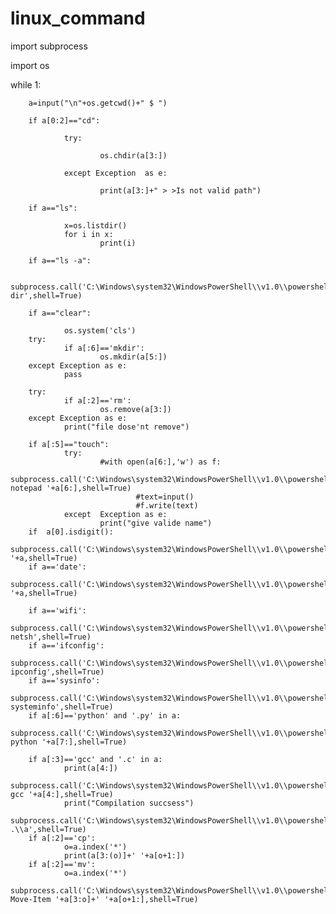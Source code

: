 # linux_command
import subprocess

import os

while 1:

        a=input("\n"+os.getcwd()+" $ ")
        
        if a[0:2]=="cd":
        
                try:
                
                        os.chdir(a[3:])
                        
                except Exception  as e:
                
                        print(a[3:]+" > >Is not valid path")
                        
        if a=="ls":
        
                x=os.listdir()
                for i in x:
                        print(i)
                        
        if a=="ls -a":
        
                subprocess.call('C:\Windows\system32\WindowsPowerShell\\v1.0\\powershell.exe dir',shell=True)
                
        if a=="clear":
        
                os.system('cls')
        try:
                if a[:6]=='mkdir':
                        os.mkdir(a[5:])
        except Exception as e:
                pass

        try:
                if a[:2]=='rm':
                        os.remove(a[3:])
        except Exception as e:
                print("file dose'nt remove")

        if a[:5]=="touch":
                try:
                        #with open(a[6:],'w') as f:
                        subprocess.call('C:\Windows\system32\WindowsPowerShell\\v1.0\\powershell.exe notepad '+a[6:],shell=True)
                                #text=input()
                                #f.write(text)
                except  Exception as e:
                        print("give valide name")
        if  a[0].isdigit():
                subprocess.call('C:\Windows\system32\WindowsPowerShell\\v1.0\\powershell.exe '+a,shell=True)
        if a=='date':
                subprocess.call('C:\Windows\system32\WindowsPowerShell\\v1.0\\powershell.exe '+a,shell=True)

        if a=='wifi':
                subprocess.call('C:\Windows\system32\WindowsPowerShell\\v1.0\\powershell.exe netsh',shell=True)
        if a=='ifconfig':
                subprocess.call('C:\Windows\system32\WindowsPowerShell\\v1.0\\powershell.exe ipconfig',shell=True)
        if a=='sysinfo':
                subprocess.call('C:\Windows\system32\WindowsPowerShell\\v1.0\\powershell.exe systeminfo',shell=True)
        if a[:6]=='python' and '.py' in a:
                subprocess.call('C:\Windows\system32\WindowsPowerShell\\v1.0\\powershell.exe python '+a[7:],shell=True)

        if a[:3]=='gcc' and '.c' in a:
                print(a[4:])
                subprocess.call('C:\Windows\system32\WindowsPowerShell\\v1.0\\powershell.exe gcc '+a[4:],shell=True)
                print("Compilation succsess")
                subprocess.call('C:\Windows\system32\WindowsPowerShell\\v1.0\\powershell.exe .\\a',shell=True)
        if a[:2]=='cp':
                o=a.index('*')
                print(a[3:(o)]+' '+a[o+1:])
        if a[:2]=='mv':
                o=a.index('*')
                subprocess.call('C:\Windows\system32\WindowsPowerShell\\v1.0\\powershell.exe Move-Item '+a[3:o]+' '+a[o+1:],shell=True)
